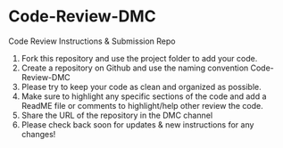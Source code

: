 # Code-Review-DMC
Code Review Instructions &amp; Submission Repo


1. Fork this repository and use the project folder to add your code. 
2. Create a repository on Github and use the naming convention Code-Review-DMC
3. Please try to keep your code as clean and organized as possible.
4. Make sure to highlight any specific sections of the code and add a ReadME file or comments to highlight/help other review the code.
5. Share the URL of the repository in the DMC channel 
6. Please check back soon for updates & new instructions for any changes! 




